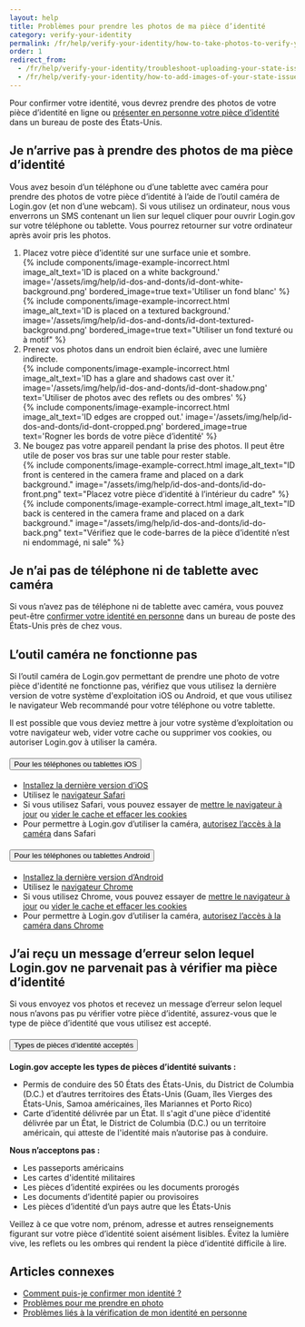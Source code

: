 ```yaml
---
layout: help
title: Problèmes pour prendre les photos de ma pièce d’identité
category: verify-your-identity
permalink: /fr/help/verify-your-identity/how-to-take-photos-to-verify-your-identity/
order: 1
redirect_from:
  - /fr/help/verify-your-identity/troubleshoot-uploading-your-state-issued-id/
  - /fr/help/verify-your-identity/how-to-add-images-of-your-state-issued-id/
---
```


Pour confirmer votre identité, vous devrez prendre des photos de votre pièce d’identité en ligne ou [présenter en personne votre pièce d’identité](/fr/help/verify-your-identity/verify-your-identity-in-person/) dans un bureau de poste des États-Unis.

## Je n’arrive pas à prendre des photos de ma pièce d’identité

Vous avez besoin d’un téléphone ou d’une tablette avec caméra pour prendre des photos de votre pièce d’identité à l’aide de l’outil caméra de Login.gov (et non d’une webcam).  Si vous utilisez un ordinateur, nous vous enverrons un SMS contenant un lien sur lequel cliquer pour ouvrir Login.gov sur votre téléphone ou tablette. Vous pourrez retourner sur votre ordinateur après avoir pris les photos.

<ol class="number-list">
  <li>
    Placez votre pièce d’identité sur une surface unie et sombre.
    <div class="grid-row grid-gap">
      <div class="tablet:grid-col">
        {%
          include components/image-example-incorrect.html
          image_alt_text='ID is placed on a white background.'
          image='/assets/img/help/id-dos-and-donts/id-dont-white-background.png'
          bordered_image=true
          text='Utiliser un fond blanc'
        %}
      </div>
      <div class="tablet:grid-col">
        {%
          include components/image-example-incorrect.html
          image_alt_text='ID is placed on a textured background.'
          image='/assets/img/help/id-dos-and-donts/id-dont-textured-background.png'
          bordered_image=true
          text="Utiliser un fond texturé ou à motif"
        %}
      </div>
    </div>
  </li>
  <li>
    Prenez vos photos dans un endroit bien éclairé, avec une lumière indirecte.
    <div class="grid-row grid-gap">
      <div class="tablet:grid-col">
        {%
          include components/image-example-incorrect.html
          image_alt_text='ID has a glare and shadows cast over it.'
          image='/assets/img/help/id-dos-and-donts/id-dont-shadow.png'
          text='Utiliser de photos avec des reflets ou des ombres'
        %}
      </div>
      <div class="tablet:grid-col">
        {%
          include components/image-example-incorrect.html
          image_alt_text='ID edges are cropped out.'
          image='/assets/img/help/id-dos-and-donts/id-dont-cropped.png'
          bordered_image=true
          text='Rogner les bords de votre pièce d’identité'
        %}
      </div>
    </div>
  </li>
  <li>
    Ne bougez pas votre appareil pendant la prise des photos. Il peut être utile de poser vos bras sur une table pour rester stable.
    <div class="grid-row grid-gap">
      <div class="tablet:grid-col">
        {%
          include components/image-example-correct.html
          image_alt_text="ID front is centered in the camera frame and placed on a dark background."
          image="/assets/img/help/id-dos-and-donts/id-do-front.png"
          text="Placez votre pièce d’identité à l’intérieur du cadre"
        %}
      </div>
      <div class="tablet:grid-col">
        {%
          include components/image-example-correct.html
          image_alt_text="ID back is centered in the camera frame and placed on a dark background."
          image="/assets/img/help/id-dos-and-donts/id-do-back.png"
          text="Vérifiez que le code-barres de la pièce d’identité n’est ni endommagé, ni sale"
        %}
      </div>
    </div>
  </li>
</ol>

## Je n’ai pas de téléphone ni de tablette avec caméra

Si vous n’avez pas de téléphone ni de tablette avec caméra, vous pouvez peut-être [confirmer votre identité en personne](/fr/help/verify-your-identity/verify-your-identity-in-person/) dans un bureau de poste des États-Unis près de chez vous.

## L’outil caméra ne fonctionne pas

Si l’outil caméra de Login.gov permettant de prendre une photo de votre pièce d'identité ne fonctionne pas, vérifiez que vous utilisez la dernière version de votre système d'exploitation iOS ou Android, et que vous utilisez le navigateur Web recommandé pour votre téléphone ou votre tablette.

Il est possible que vous deviez mettre à jour votre système d’exploitation ou votre navigateur web, vider votre cache ou supprimer vos cookies, ou autoriser Login.gov à utiliser la caméra.

<div class="usa-accordion usa-accordion--bordered margin-y-4">
  <h4 class="usa-accordion__heading">
    <button
      type="button"
      class="usa-accordion__button"
      aria-expanded="false"
      aria-controls="ios-accordion"
    >
      Pour les téléphones ou tablettes iOS
    </button>
  </h4>
  <div id="ios-accordion" class="usa-accordion__content usa-prose">
    <ul>
      <li><a href="https://support.apple.com/en-us/118575" class="external-link">Installez la dernière version d’iOS</a></li>
      <li>Utilisez le <a href="https://www.apple.com/safari/" class="external-link">navigateur Safari</a></li>
      <li>Si vous utilisez Safari, vous pouvez essayer de <a href="https://support.apple.com/en-us/102665" class="external-link">mettre le navigateur à jour</a> ou <a href="https://support.apple.com/en-us/105082" class="external-link">vider le cache et effacer les cookies</a></li>
      <li>Pour permettre à Login.gov d’utiliser la caméra, <a href="https://support.apple.com/en-mt/guide/iphone/iphb01fc3c85/ios" class="external-link">autorisez l’accès à la caméra</a> dans Safari</li>
    </ul>
  </div>
</div>
<div class="usa-accordion usa-accordion--bordered margin-y-4">
  <h4 class="usa-accordion__heading">
    <button
      type="button"
      class="usa-accordion__button"
      aria-expanded="false"
      aria-controls="android-accordion"
    >
      Pour les téléphones ou tablettes Android
    </button>
  </h4>
  <div id="android-accordion" class="usa-accordion__content usa-prose">
    <ul>
      <li><a href="https://support.google.com/android/answer/7680439?hl=en" class="external-link">Installez la dernière version d’Android</a></li>
      <li>Utilisez le <a href="https://www.google.com/chrome/?brand=WDIF&ds_kid=43700078347700321&gad_source=1&gclid=CjwKCAjww_iwBhApEiwAuG6ccAvZWVPqrBawjLCJp6uWvrMplezDwWVR7AnWXZhu-4He4V3oXJBOrRoCtTwQAvD_BwE&gclsrc=aw.ds" class="external-link">navigateur Chrome</a></li>
      <li>Si vous utilisez Chrome, vous pouvez essayer de <a href="https://support.google.com/chrome/answer/95414?co=GENIE.Platform%3DAndroid&hl=en&oco=1" class="external-link">mettre le navigateur à jour</a> ou <a href="https://support.google.com/accounts/answer/32050?co=GENIE.Platform%3DAndroid&hl=en&oco=1" class="external-link">vider le cache et effacer les cookies</a></li>
      <li>Pour permettre à Login.gov d’utiliser la caméra, <a href="https://support.google.com/chrome/answer/2693767?hl=en&co=GENIE.Platform%3DAndroid&oco=1" class="external-link">autorisez l’accès à la caméra dans Chrome</a></li>
    </ul>
  </div>
</div>

## J’ai reçu un message d’erreur selon lequel Login.gov ne parvenait pas à vérifier ma pièce d’identité

Si vous envoyez vos photos et recevez un message d’erreur selon lequel nous n’avons pas pu vérifier votre pièce d’identité, assurez-vous que le type de pièce d’identité que vous utilisez est accepté.

<div class="usa-accordion usa-accordion--bordered margin-y-4">
  <h4 class="usa-accordion__heading">
    <button
      type="button"
      class="usa-accordion__button"
      aria-expanded="false"
      aria-controls="id-types-accordion"
    >
      Types de pièces d’identité acceptés
    </button>
  </h4>
  <div id="id-types-accordion" class="usa-accordion__content usa-prose">
    <p><strong>Login.gov accepte les types de pièces d’identité suivants :</strong></p>
    <ul>
      <li>Permis de conduire des 50 États des États-Unis, du District de Columbia (D.C.) et d’autres territoires des États-Unis (Guam, îles Vierges des États-Unis, Samoa américaines, îles Mariannes et Porto Rico)</li>
      <li>Carte d’identité délivrée par un État. Il s'agit d'une pièce d'identité délivrée par un État, le District de Columbia (D.C.) ou un territoire américain, qui atteste de l'identité mais n’autorise pas à conduire.</li>
    </ul>
    <p><strong>Nous n’acceptons pas :</strong></p>
    <ul>
      <li>Les passeports américains</li>
      <li>Les cartes d'identité militaires</li>
      <li>Les pièces d’identité expirées ou les documents prorogés</li>
      <li>Les documents d’identité papier ou provisoires</li>
      <li>Les pièces d’identité d’un pays autre que les États-Unis</li>
    </ul>
  </div>
</div>

Veillez à ce que votre nom, prénom, adresse et autres renseignements figurant sur votre pièce d’identité soient aisément lisibles. Évitez la lumière vive, les reflets ou les ombres qui rendent la pièce d’identité difficile à lire.

## Articles connexes

* [Comment puis-je confirmer mon identité ?](/fr/help/verify-your-identity/overview/)
* [Problèmes pour me prendre en photo](/fr/help/verify-your-identity/issues-taking-a-photo-of-myself/)
* [Problèmes liés à la vérification de mon identité en personne](/fr/help/verify-your-identity/verify-your-identity-in-person/)
